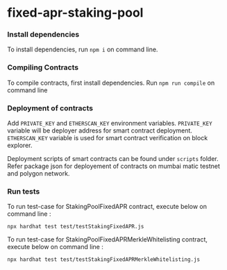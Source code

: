 # fixed-apr-staking-pool

### Install dependencies
To install dependencies, run `npm i` on command line.

### Compiling Contracts
To compile contracts, first install dependencies. Run `npm run compile` on command line

### Deployment of contracts
Add `PRIVATE_KEY` and `ETHERSCAN_KEY` environment variables.
`PRIVATE_KEY` variable will be deployer address for smart contract deployment.
`ETHERSCAN_KEY` variable is used for smart contract verification on block explorer.

Deployment scripts of smart contracts can be found under `scripts` folder. Refer package json for deployement of contracts on mumbai matic testnet and polygon network.

### Run tests
To run test-case for StakingPoolFixedAPR contract, execute below on command line :
```
npx hardhat test test/testStakingFixedAPR.js
```

To run test-case for StakingPoolFixedAPRMerkleWhitelisting contract, execute below on command line :
```
npx hardhat test test/testStakingFixedAPRMerkleWhitelisting.js
```



    
